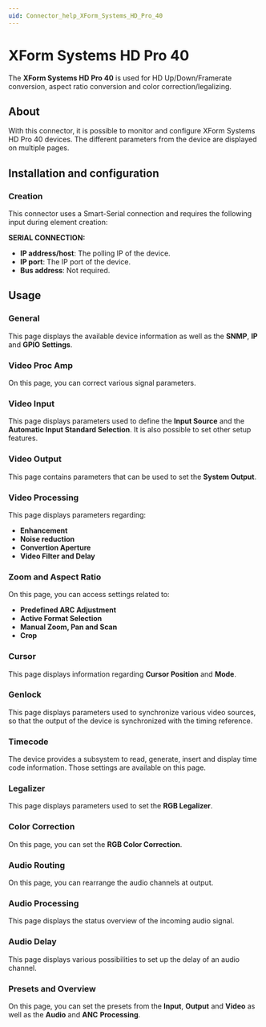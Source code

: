 ```yaml
---
uid: Connector_help_XForm_Systems_HD_Pro_40
---
```


# XForm Systems HD Pro 40

The **XForm Systems HD Pro 40** is used for HD Up/Down/Framerate conversion, aspect ratio conversion and color correction/legalizing.

## About

With this connector, it is possible to monitor and configure XForm Systems HD Pro 40 devices. The different parameters from the device are displayed on multiple pages.

## Installation and configuration

### Creation

This connector uses a Smart-Serial connection and requires the following input during element creation:

**SERIAL CONNECTION:**

- **IP address/host**: The polling IP of the device.
- **IP port**: The IP port of the device.
- **Bus address**: Not required.

## Usage

### General

This page displays the available device information as well as the **SNMP**, **IP** and **GPIO** **Settings**.

### Video Proc Amp

On this page, you can correct various signal parameters.

### Video Input

This page displays parameters used to define the **Input Source** and the **Automatic Input Standard Selection**. It is also possible to set other setup features.

### Video Output

This page contains parameters that can be used to set the **System Output**.

### Video Processing

This page displays parameters regarding:

- **Enhancement**
- **Noise reduction**
- **Convertion Aperture**
- **Video Filter and Delay**

### Zoom and Aspect Ratio

On this page, you can access settings related to:

- **Predefined ARC Adjustment**
- **Active Format Selection**
- **Manual Zoom, Pan and Scan**
- **Crop**

### Cursor

This page displays information regarding **Cursor Position** and **Mode**.

### Genlock

This page displays parameters used to synchronize various video sources, so that the output of the device is synchronized with the timing reference.

### Timecode

The device provides a subsystem to read, generate, insert and display time code information. Those settings are available on this page.

### Legalizer

This page displays parameters used to set the **RGB Legalizer**.

### Color Correction

On this page, you can set the **RGB Color Correction**.

### Audio Routing

On this page, you can rearrange the audio channels at output.

### Audio Processing

This page displays the status overview of the incoming audio signal.

### Audio Delay

This page displays various possibilities to set up the delay of an audio channel.

### Presets and Overview

On this page, you can set the presets from the **Input**, **Output** and **Video** as well as the **Audio** and **ANC** **Processing**.
